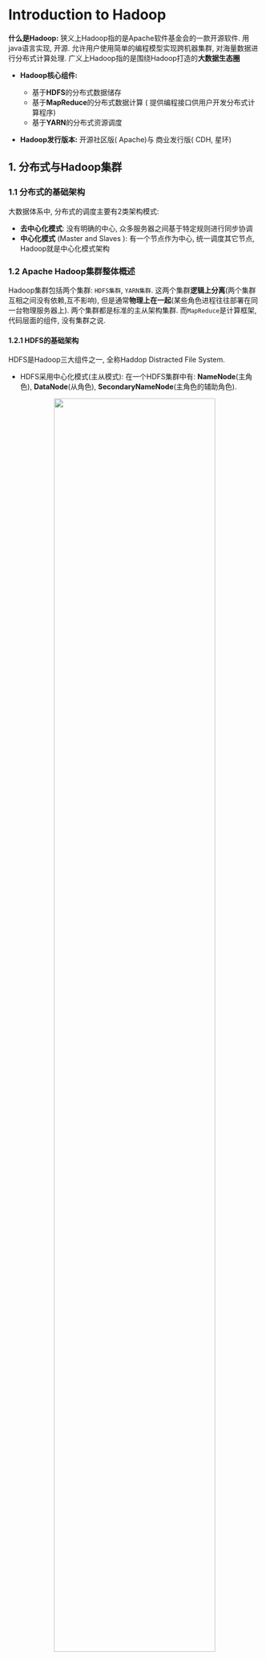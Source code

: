 # Introduction to Hadoop


**什么是Hadoop:** 狭义上Hadoop指的是Apache软件基金会的一款开源软件. 用java语言实现, 开源. 允许用户使用简单的编程模型实现跨机器集群, 对海量数据进行分布式计算处理. 广义上Hadoop指的是围绕Hadoop打造的**大数据生态圈**

- **Hadoop核心组件:**
  - 基于**HDFS**的分布式数据储存
  - 基于**MapReduce**的分布式数据计算 ( 提供编程接口供用户开发分布式计算程序)
  - 基于**YARN**的分布式资源调度

- **Hadoop发行版本:** 开源社区版( Apache)与 商业发行版( CDH, 星环)


## 1. 分布式与Hadoop集群

### 1.1 分布式的基础架构

大数据体系中, 分布式的调度主要有2类架构模式:
- **去中心化模式**: 没有明确的中心, 众多服务器之间基于特定规则进行同步协调
- **中心化模式** (Master and Slaves ): 有一个节点作为中心, 统一调度其它节点, Hadoop就是中心化模式架构


### 1.2 Apache Hadoop集群整体概述
Hadoop集群包括两个集群: `HDFS集群`, `YARN集群`. 这两个集群**逻辑上分离**(两个集群互相之间没有依赖,互不影响), 但是通常**物理上在一起**(某些角色进程往往部署在同一台物理服务器上). 两个集群都是标准的主从架构集群. 而`MapReduce`是计算框架,代码层面的组件, 没有集群之说.



#### 1.2.1 HDFS的基础架构
HDFS是Hadoop三大组件之一, 全称Haddop Distracted File System.
- HDFS采用中心化模式(主从模式): 在一个HDFS集群中有: **NameNode**(主角色), **DataNode**(从角色), **SecondaryNameNode**(主角色的辅助角色).

<div style="text-align: center;">
    <img src="Figures\HDFS架构.jpg" style="width: 80%; max-width: 600px; height: auto;">
</div>

- **NameNode**: HDFS系统中的主角色, 是一个独立的进程. 负责管理整个系统和DataNode

- **DataNode**: HDFS的从角色, 是一个独立的进程. 主要负责数据的存储和取出

- **SecondaryNameNode**: NameNode的辅助, 也是一个独立的进程, 抓哟帮助NameNode完成元数据的整理工作

#### 1.2.2 YARN的基础架构

YARN集群主要负责资源管理和任务调度，它当中的主角色叫做`ResourceManager`, 简称`RM`; 从角色叫做`NodeManager`, 简称`NM`


## 2. HDFS分布式文件系统基础


HDFS通过许多设计试图解决分布式/集群化存储的问题, 这些问题包括: 1. 文件分布在不同机器上不利于寻找; 2. 文件过大导致单机存不下, 上传下载效率低; 3. 硬件故障难以避免, 数据易丢失 ; 4. 在多台计算机存储文件的前提下, 如何能够提供统一的访问接口,像是访问一个普通文件系统一样使用分布式文件系统...




### 2.1 元数据管理

针对`文件分布在不同机器上不利于寻找`这个问题, HDFS通过在NameNode上存储元数据来解决. 

- **数据**: 指存储的内容本身, 比如文件,视频,图片等; 这些数据底层最终是存储在磁盘等存储介质上的, 一般用户无需关心, 只需要基于目录树进行增删改查即可, 实际针对数据的操作由文件系统完成.

- **元数据(metadata)**: 又称之为解释性数据, 记录数据的数据; 文件系统元数据一般指文件大小,最后修改时间,底层存储位置,属性,所属用户,权限等信息.

- Namenode管理的元数据具有两种类型:
  - 文件自身属性信息: 文件名称, 权限, 修改时间, 文件大小, 复制因子, 数据块大小.
  - 文件块位置映射信息: 记录文件块(block)和DataNode之间的映射信息, 即哪个块位于哪个节点上. 

<p>

- **Hadoop**基于一批**edits**和一个**fsimage**文件的配合完成对所有存储的文件的管理

- **edits文件**是一个**流水账文件**, 记录hdfs中的每一次操作, 以及本次操作影响的文件及其对应的block. 



- **fsimage文件**是所有**edits**文件合并后得到的最终的, 统一的吧结果. 

- **元数据合并的参数设定**: 可以设置edits文件合并的频率, 默认的一个小时(3600s)合并一次/达到一百万次事务 合并一次. 对元数据进行合并的是SecondaryNameNode. 


### 2.2. Blocks

- HDFS中的文件在物理上是分块存储(`block`)的, 默认大小是`128M(134217728)`, 不足`128M`则本身是一块. 块的大小可以通过配置参数来规定, 参数位于`hdfs-default.xml`中`dfs.blocksize`

- 文件的各个block的具体存储管理由DataNode节点承担. 每一个block都可以在多个DataNode上存储.

- **HDFS的Block为什么这么大:** 是为了最小化查找( seek )时间, 控制定位文件与传输文件所用的时间比例. 假设定位到Block所需的时间为10ms, 磁盘传输速度为100M/s.如果要将定位到Block所用时间占传输时间的比例控制1%，则Block大小需要约100M.  



### 2.3. HDFS副本管理

文本的所有`block`都会有副本. 副本系数可以在文件创建的时间指定, 也可以在之后通过命令改变. 
副本数由参数`dfs.replication`控制, 默认值是**3**, 也就是会额外再复制**2**份, 连同**本身**总共**3**份副本. 


### 2.4 HDFS文件系统结构与Namespace

- HDFS支持传统的层次型文件组织结构 (即与**Linux**一样, 均是以 **/** 作为根目录的树形目录组织形式). 用户可以创建目录, 然后将文件保存在这些目录里. 文件系统**namespace**的层次结构和大多数现有的文件系统类似, 用户可以创建,删除,移动或重命名文件.
<p>

- Namenode负责维护文件系统的namespace, 任何对文件系统名称空间或属性的修改都将被Namenode记录下来. 换句话说Namenode记录了namespace中每一个路径(文件)所对应的数据块信息. 
<p>

- HDFS会给客户端提供一个统一的抽象目录树，客户端通过路径来访问文件，形如: `hdfs://node1:8020/dir-a/dir-b/dir-c/file.data`



### 2.5. HDFS文件读写流程

#### 2.5.1 写入

- 1. **客户端请求:**客户端向`NameNode`发送写入请求. 
- 2. **NameNode确认:** `NameNode`接收请求,审核权限和剩余课件后, 向客户端报告写入的`DataNode`的地址.
- 3. **数据包准备**: 客户端将数据分成数据包, 并将其放入数据包队列中.
 
- 4. **数据副本传递:** `DataNode`接收到数据后, 复制数据并向下一个`DataNode`传递数据, 直到所有副本都写入完成. 
- 5. **写入完成通知:** 所有`DataNode`确认接收到数据包后, 最终向`NameNode`报告写入完成, `NameNode`更新元数据记录.

**注意事项**:
  - 注意`NameNode`不负责数据写入, 只负责元数据记录与权限审批
  - 客户端直接向一台 `DataNode` 写数据, 这台 `DataNode` 通常是距离客户端最近(网络距离最短的).
  - 数据块副本的复制由 `DataNode` 之间自行完成, 通过`Pipeline` 方式按顺序复制



#### 2.5.2. 读取


- 1. **客户端请求:** 客户端向`NameNode`发送读取文件的请求.
- 2. **NameNode返回信息:** `NameNode`根据请求返回文件的块(block)列表及其所在的`DataNode位置`
- 3. **数据块定位:** 客户端根据返回的块列表, 直接向相应的`DataNode`请求数据.
- 4. **数据传输:** `DataNode`将请求的数据块发送给客户端, 完成数据读取.

### 2.6. HDFS强弱项

- HDFS上的应用主要是以流式读取数据(**Streaming Data Access**). 即HDFS基于这样的一个假设: 最有效的数据处理模式是一次写入, 多次读取(**write-one-read-many**).因此读取整个数据集所需时间比读取第一条记录的延时更重要 (或者说相较于数据访问的反应时间, 更注重数据访问的高吞吐量). 
<p>

- **适合场景:**  大文件, 数据流式访问, 一次写入多次读取, 低成本部署, 廉价PC, 高容错
<p>

- **不适合场景:**  
   - 小文件: 文件的元数据(如目录结构, 文件block的节点列表, block-node mapping)保存在NameNode的内存中, 整个文件系统的文件数量会受限于NameNode的内存大小.依照经验而言, 一个文件/目录/文件块一般占有`150字节`的元数据内存空间. 如果有100万个文件，每个文件占用1个文件块，则需要大约`300M`的内存。因此十亿级别的文件数量在现有商用机器上难以支持.
   - 数据交互式访问; 频繁任意修改; 低延迟处理



## 3. 分布式计算与MapReduce

**分散-汇总模式** Vs **中心调度-步骤执行模式**

- **分散-汇总模式**: `MapReduce`
- **中心调度-步骤执行模式**: `Spark`, `Flink`

### 3.1. MapReduce概述

 `MapReduce`是分散-汇总模式的分布式计算架构, 它提供两个两个编程接口: Map(分散) 和 Reduce(汇总).


## 4. YARN

### 4.1 YARN概述



- **Definition:** `YARN` (Yet Another Resource Negotiator, 另一种资源协调者) 是一种新的Hadoop资源管理器. YARN是一个通用资源管理系统和调度平台, 可为上层应用提供统一的资源管理和调度. 我们可以将YARN理解为一个分布式的操作系统平台, 而MapReduce等计算程序则相当于运行于操作系统之上的应用程序, YARN为这些程序提供运算所需的资源(内存、CPU等)


- **YARN功能说明**
  - **资源管理系统:** 集群的硬件资源, 和程序运行相关, 比如内存,CPU等.  (磁盘由`HDFS`管理)
  - **调度平台:** 多个程序同时申请计算资源如何分配, 调度的规则.
  - **通用:** 不仅仅支持MapReduce程序, 理论上支持各种计算程序. YARN不关心你干什么, 只关心你要资源, 在有的情况下给你, 用完之后还我



### 4.2 YARN架构

#### 4.2.1 YARN核心架构

- Master`ResourceManager`: YARN集群中的主角色, 决定系统中所有应用程序之间资源分配的最终权限,即最终仲裁者. 接收用户的作业提交, 并通过NM分配,管理各个机器上的计算资源.
<p>

- Slave`NodeManager`: YARN中的从角色, 一台机器上一个, 负责管理本机器上的计算资源. 根据RM命令, 启动Container容器,监视容器的资源使用情况. 并且向RM主角色汇报资源使用情况.

<p>

**Remark:** 何实现服务器上资源的精准分配: **容器**
- NM在服务器上构建一个容器( 提前占用资源, 类似集装箱的概念)
- 然后将容器的资源供给程序使用
- 程序运行在容器内, **无法突破容器的资源限制**

#### 4.2.2 YARN辅助架构

- 代理服务器 (ProxyServer, Web Application Proxy Web): 网络安全维护

- 历史服务器 (JobHistoryServer): 记录器.  (因为程序是运行在容器里的, 所以要统一)



